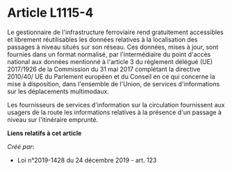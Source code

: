 # Article L1115-4

Le gestionnaire de l'infrastructure ferroviaire rend gratuitement accessibles et librement réutilisables les données
relatives à la localisation des passages à niveau situés sur son réseau. Ces données, mises à jour, sont fournies dans un
format normalisé, par l'intermédiaire du point d'accès national aux données mentionné à l'article 3 du règlement délégué (UE)
2017/1926 de la Commission du 31 mai 2017 complétant la directive 2010/40/ UE du Parlement européen et du Conseil en ce qui
concerne la mise à disposition, dans l'ensemble de l'Union, de services d'informations sur les déplacements multimodaux.

Les fournisseurs de services d'information sur la circulation fournissent aux usagers de la route les informations relatives
à la présence d'un passage à niveau sur l'itinéraire emprunté.

**Liens relatifs à cet article**

_Créé par_:

  - Loi n°2019-1428 du 24 décembre 2019 - art. 123
